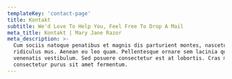 ```yaml
---
templateKey: 'contact-page'
title: Kontakt
subtitle: We'd Love To Help You, Feel Free To Drop A Mail
meta_title: Kontakt | Mary Jane Razor
meta_description: >-
  Cum sociis natoque penatibus et magnis dis parturient montes, nascetur
  ridiculus mus. Aenean eu leo quam. Pellentesque ornare sem lacinia quam
  venenatis vestibulum. Sed posuere consectetur est at lobortis. Cras mattis
  consectetur purus sit amet fermentum.
---
```

